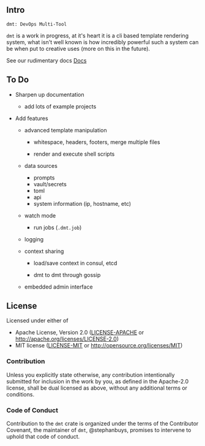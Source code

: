 ## Intro

`dmt: DevOps Multi-Tool`

`dmt` is a  work in progress, at it's heart it is a cli based template rendering system, what isn't well known is how incredibly powerful such a system can be when put to creative uses (more on this in the future).


See our rudimentary docs [Docs](docs/contexts.md) 


## To Do

- Sharpen up documentation

    - add lots of example projects

- Add features
    
    - advanced template manipulation
        
        - whitespace, headers, footers, merge multiple files
        
        - render and execute shell scripts
    
    - data sources
        
        - prompts
        - vault/secrets
        - toml
        - api
        - system information (ip, hostname, etc)
        
    - watch mode 
    
        - run jobs (`.dmt.job`)
        
    - logging
    
    - context sharing
    
        - load/save context in consul, etcd
        
        - dmt to dmt through gossip
        
    - embedded admin interface
        

## License

Licensed under either of

- Apache License, Version 2.0 ([LICENSE-APACHE](LICENSE-APACHE) or http://apache.org/licenses/LICENSE-2.0)
- MIT license ([LICENSE-MIT](LICENSE-MIT) or http://opensource.org/licenses/MIT)

### Contribution

Unless you explicitly state otherwise, any contribution intentionally submitted for inclusion in the work by you, as defined in the Apache-2.0 license, shall be dual licensed as above, without any additional terms or conditions.

### Code of Conduct

Contribution to the `dmt` crate is organized under the terms of the Contributor Covenant, the maintainer of `dmt`, @stephanbuys, promises to intervene to uphold that code of conduct.

